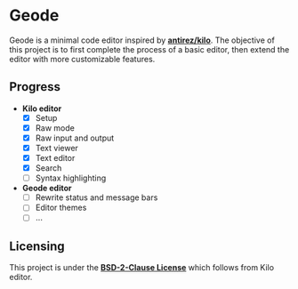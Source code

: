 # Geode
Geode is a minimal code editor inspired by [**antirez/kilo**](https://github.com/antirez/kilo). The objective of this project is to first complete the process of a basic editor, then extend the editor with more customizable features.

## Progress
- **Kilo editor**
  - [x] Setup
  - [x] Raw mode
  - [x] Raw input and output
  - [x] Text viewer
  - [x] Text editor
  - [x] Search
  - [ ] Syntax highlighting
- **Geode editor**
  - [ ] Rewrite status and message bars
  - [ ] Editor themes
  - [ ] ...

## Licensing
This project is under the [**BSD-2-Clause License**](LICENSE.md) which follows from Kilo editor.
